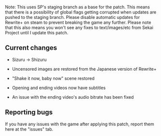 Note: This uses SP's staging branch as a base for the patch. This means that there is a possibility of global flags getting corrupted when updates are pushed to the staging branch. Please disable automatic updates for Rewrite+ on steam to prevent breaking the game any further. Please note that this also means you won't see any fixes to text/images/etc from Sekai Project until I update this patch. 

## Current changes

- Sizuru -> Shizuru

- Uncensored images are restored from the Japanese version of Rewrite+

- "Shake it now, baby now" scene restored

- Opening and ending videos now have subtitles

- An issue with the ending video's audio bitrate has been fixed

## Reporting bugs

If you have any issues with the game after applying this patch, report them here at the "issues" tab.


